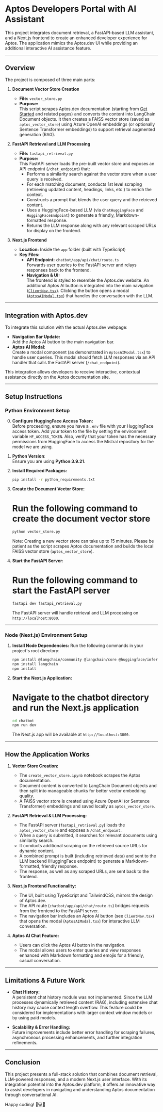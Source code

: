# Aptos Developers Portal with AI Assistant

This project integrates document retrieval, a FastAPI-based LLM assistant, and a Next.js frontend to create an enhanced developer experience for Aptos. The application mimics the Aptos.dev UI while providing an additional interactive AI assistance feature.

---

## Overview

The project is composed of three main parts:

1. **Document Vector Store Creation**
   - **File:** `vector_store.py`
   - **Purpose:**  
     This script scrapes Aptos.dev documentation (starting from [Get Started](https://aptos.dev/en/build/get-started) and related pages) and converts the content into LangChain Document objects. It then creates a FAISS vector store (saved as `aptos_vector_store`) using Azure OpenAI embeddings (or optionally Sentence Transformer embeddings) to support retrieval augmented generation (RAG).

2. **FastAPI Retrieval and LLM Processing**
   - **File:** `fastapi_retrieval.py`
   - **Purpose:**  
     This FastAPI server loads the pre-built vector store and exposes an API endpoint (`/chat_endpoint`) that:
     - Performs a similarity search against the vector store when a user query is received.
     - For each matching document, conducts 1st level scraping (retrieving updated content, headings, links, etc.) to enrich the context.
     - Constructs a prompt that blends the user query and the retrieved content.
     - Uses a HuggingFace-based LLM (via `ChatHuggingFace` and `HuggingFaceEndpoint`) to generate a friendly, Markdown-formatted response.
     - Returns the LLM response along with any relevant scraped URLs for display on the frontend.

3. **Next.js Frontend**
   - **Location:** Inside the `app` folder (built with TypeScript)
   - **Key Files:**
     - **API Endpoint:** `chatbot/app/api/chat/route.ts`  
       Forwards user queries to the FastAPI server and relays responses back to the frontend.
     - **Navigation & UI:**  
       The frontend is styled to resemble the Aptos.dev website. An additional Aptos AI button is integrated into the main navigation ([`ClientNav.tsx`](chatbot/app/components/ClientNav.tsx)). Clicking the button opens a modal ([`AptosAIModal.tsx`](chatbot/app/components/AptosAIModal.tsx)) that handles the conversation with the LLM.

---

## Integration with Aptos.dev

To integrate this solution with the actual Aptos.dev webpage:
- **Navigation Bar Update:**  
  Add the Aptos AI button to the main navigation bar.
- **Aptos AI Modal:**  
  Create a modal component (as demonstrated in `AptosAIModal.tsx`) to handle user queries. This modal should fetch LLM responses via an API handler that calls the FastAPI server (`/chat_endpoint`).

This integration allows developers to receive interactive, contextual assistance directly on the Aptos documentation site.

---

## Setup Instructions

### Python Environment Setup

0. **Configure HuggingFace Access Token:**  
   Before proceeding, ensure you have a `.env` file with your HuggingFace access token. Add your token to the file by setting the environment variable `HF_ACCESS_TOKEN`. Also, verify that your token has the necessary permissions from HuggingFace to access the Mistral repository for the model we are using.

1. **Python Version:**  
   Ensure you are using **Python 3.9.21**.

2. **Install Required Packages:**
   ```bash
   pip install -r python_requirements.txt
   ```

3. **Create the Document Vector Store:**
   # Run the following command to create the document vector store
   ```bash
   python vector_store.py
   ```
   Note: Creating a new vector store can take up to 15 minutes. Please be patient as the script scrapes Aptos documentation and builds the local FAISS vector store (`aptos_vector_store`).

4. **Start the FastAPI Server:**
   # Run the following command to start the FastAPI server
   ```bash
   fastapi dev fastapi_retrieval.py
   ```
   The FastAPI server will handle retrieval and LLM processing on `http://localhost:8000`.

---

### Node (Next.js) Environment Setup

1. **Install Node Dependencies:**
   Run the following commands in your project's root directory:
   ```bash
   npm install @langchain/community @langchain/core @huggingface/inference@2
   npm install langchain
   npm install
   ```
2. **Start the Next.js Application:**
   # Navigate to the chatbot directory and run the Next.js application
   ```bash
   cd chatbot
   npm run dev
   ```
   The Next.js app will be available at `http://localhost:3000`.

---

## How the Application Works

1. **Vector Store Creation:**
   - The `create_vector_store.ipynb` notebook scrapes the Aptos documentation.
   - Document content is converted to LangChain Document objects and then split into manageable chunks for better vector embedding quality.
   - A FAISS vector store is created using Azure OpenAI (or Sentence Transformer) embeddings and saved locally as `aptos_vector_store`.

2. **FastAPI Retrieval & LLM Processing:**
   - The FastAPI server (`fastapi_retrieval.py`) loads the `aptos_vector_store` and exposes a `/chat_endpoint`.
   - When a query is submitted, it searches for relevant documents using similarity search.
   - It conducts additional scraping on the retrieved source URLs for dynamic content.
   - A combined prompt is built (including retrieved data) and sent to the LLM backend (HuggingFace endpoint) to generate a Markdown-formatted, friendly response.
   - The response, as well as any scraped URLs, are sent back to the frontend.

3. **Next.js Frontend Functionality:**
   - The UI, built using TypeScript and TailwindCSS, mirrors the design of Aptos.dev.
   - The API route (`chatbot/app/api/chat/route.ts`) bridges requests from the frontend to the FastAPI server.
   - The navigation bar includes an Aptos AI button (see `ClientNav.tsx`) that opens the modal (`AptosAIModal.tsx`) for interactive LLM conversation.

4. **Aptos AI Chat Feature:**
   - Users can click the Aptos AI button in the navigation.
   - The modal allows users to enter queries and view responses enhanced with Markdown formatting and emojis for a friendly, casual conversation.

---

## Limitations & Future Work

- **Chat History:**  
  A persistent chat history module was not implemented. Since the LLM processes dynamically retrieved content (RAG), including extensive chat history may cause context length overflow. This feature could be considered for implementations with larger context window models or by using paid models.

- **Scalability & Error Handling:**  
  Future improvements include better error handling for scraping failures, asynchronous processing enhancements, and further integration refinements.

---

## Conclusion

This project presents a full-stack solution that combines document retrieval, LLM-powered responses, and a modern Next.js user interface. With its integration potential into the Aptos.dev platform, it offers an innovative way to assist developers in navigating and understanding Aptos documentation through conversational AI.

Happy coding! 🚀💻😊